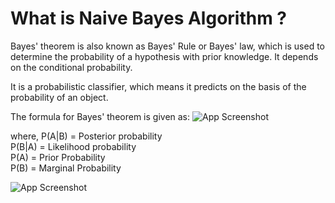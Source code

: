 # What is Naive Bayes Algorithm ?

Bayes' theorem is also known as Bayes' Rule or Bayes' law, which is used to determine the probability of a hypothesis with prior knowledge. It depends on the conditional probability. 

It is a probabilistic classifier, which means it predicts on the basis of the probability of an object. 

The formula for Bayes' theorem is given as:
![App Screenshot](https://static.javatpoint.com/tutorial/machine-learning/images/naive-bayes-classifier-algorithm.png)

where, P(A|B) = Posterior probability                                                                                                                                               
P(B|A) = Likelihood probability                                                                                                                                                 
P(A) = Prior Probability                                                                                                                                                                    
P(B) = Marginal Probability                                                                                                                                                             


![App Screenshot](https://www.thebottomline.org.uk/wp-content/uploads/2020/09/Bayesian-scaled-e1599554651935.jpg)